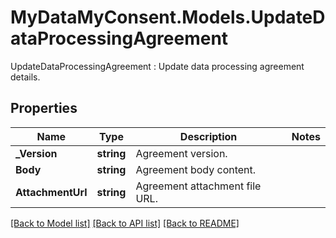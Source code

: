 # MyDataMyConsent.Models.UpdateDataProcessingAgreement
UpdateDataProcessingAgreement : Update data processing agreement details.

## Properties

Name | Type | Description | Notes
------------ | ------------- | ------------- | -------------
**_Version** | **string** | Agreement version. | 
**Body** | **string** | Agreement body content. | 
**AttachmentUrl** | **string** | Agreement attachment file URL. | 

[[Back to Model list]](../README.md#documentation-for-models) [[Back to API list]](../README.md#documentation-for-api-endpoints) [[Back to README]](../README.md)

